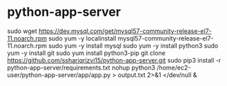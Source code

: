 # python-app-server

sudo wget https://dev.mysql.com/get/mysql57-community-release-el7-11.noarch.rpm
sudo yum -y localinstall mysql57-community-release-el7-11.noarch.rpm
sudo yum -y install mysql
sudo yum -y install python3
sudo yum -y install git
sudo yum install python3-pip
git clone https://github.com/sshariqrizvi15/python-app-server.git
sudo pip3 install -r python-app-server/requirements.txt
nohup python3 /home/ec2-user/python-app-server/app/app.py > output.txt 2>&1  </dev/null &
